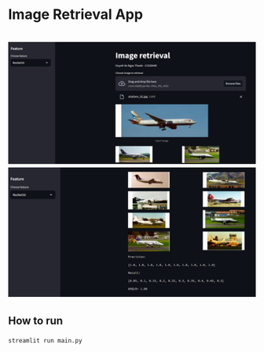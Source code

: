 #  Image Retrieval App
<div align="center">
 <h1> <img src="./git_public/picture1.png" width="800px">
 <img src="./git_public/picture2.png" width="800px"></h1>
</div>

## How to run

```streamlit run main.py```
